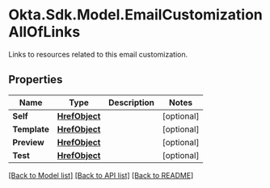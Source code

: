 # Okta.Sdk.Model.EmailCustomizationAllOfLinks
Links to resources related to this email customization.

## Properties

Name | Type | Description | Notes
------------ | ------------- | ------------- | -------------
**Self** | [**HrefObject**](HrefObject.md) |  | [optional] 
**Template** | [**HrefObject**](HrefObject.md) |  | [optional] 
**Preview** | [**HrefObject**](HrefObject.md) |  | [optional] 
**Test** | [**HrefObject**](HrefObject.md) |  | [optional] 

[[Back to Model list]](../README.md#documentation-for-models) [[Back to API list]](../README.md#documentation-for-api-endpoints) [[Back to README]](../README.md)

